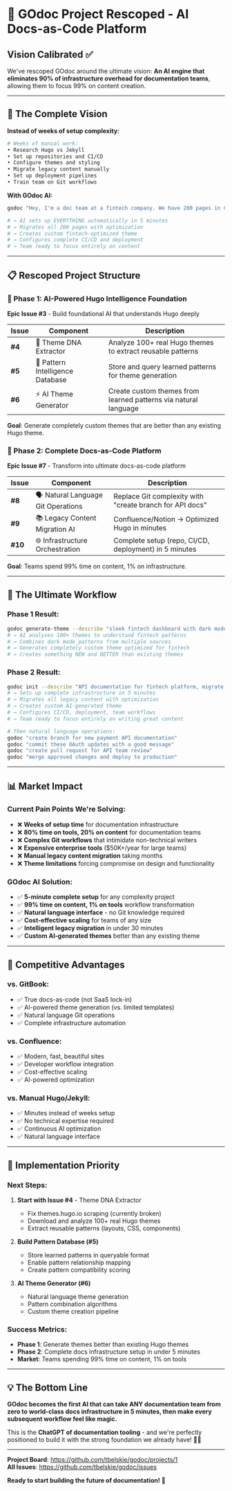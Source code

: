 # 🚀 GOdoc Project Rescoped - AI Docs-as-Code Platform

## Vision Calibrated ✅

We've rescoped GOdoc around the ultimate vision: **An AI engine that eliminates 90% of infrastructure overhead for documentation teams**, allowing them to focus 99% on content creation.

---

## 🎯 **The Complete Vision**

**Instead of weeks of setup complexity:**
```bash
# Weeks of manual work:
• Research Hugo vs Jekyll
• Set up repositories and CI/CD  
• Configure themes and styling
• Migrate legacy content manually
• Set up deployment pipelines
• Train team on Git workflows
```

**With GOdoc AI:**
```bash
godoc "Hey, I'm a doc team at a fintech company. We have 200 pages in Confluence that need to move to a modern docs site. We need staging/prod environments and want our developers to contribute easily."

# → AI sets up EVERYTHING automatically in 5 minutes
# → Migrates all 200 pages with optimization
# → Creates custom fintech-optimized theme  
# → Configures complete CI/CD and deployment
# → Team ready to focus entirely on content
```

---

## 📋 **Rescoped Project Structure**

### **🧠 Phase 1: AI-Powered Hugo Intelligence Foundation**
**Epic Issue #3** - Build foundational AI that understands Hugo deeply

| Issue | Component | Description |
|-------|-----------|-------------|
| **#4** | 🔬 Theme DNA Extractor | Analyze 100+ real Hugo themes to extract reusable patterns |
| **#5** | 🧬 Pattern Intelligence Database | Store and query learned patterns for theme generation |  
| **#6** | ⚡ AI Theme Generator | Create custom themes from learned patterns via natural language |

**Goal**: Generate completely custom themes that are better than any existing Hugo theme.

### **🚀 Phase 2: Complete Docs-as-Code Platform** 
**Epic Issue #7** - Transform into ultimate docs-as-code platform

| Issue | Component | Description |
|-------|-----------|-------------|
| **#8** | 🗣️ Natural Language Git Operations | Replace Git complexity with "create branch for API docs" |
| **#9** | 📚 Legacy Content Migration AI | Confluence/Notion → Optimized Hugo in minutes |
| **#10** | 🌐 Infrastructure Orchestration | Complete setup (repo, CI/CD, deployment) in 5 minutes |

**Goal**: Teams spend 99% time on content, 1% on infrastructure.

---

## 🎪 **The Ultimate Workflow**

### **Phase 1 Result:**
```bash
godoc generate-theme --describe "sleek fintech dashboard with dark mode and data visualization"
# → AI analyzes 100+ themes to understand fintech patterns
# → Combines dark mode patterns from multiple sources
# → Generates completely custom theme optimized for fintech
# → Creates something NEW and BETTER than existing themes
```

### **Phase 2 Result:**
```bash
godoc init --describe "API documentation for fintech platform, migrate from Confluence, need staging/prod environments"
# → Sets up complete infrastructure in 5 minutes
# → Migrates all legacy content with optimization  
# → Creates custom AI-generated theme
# → Configures CI/CD, deployment, team workflows
# → Team ready to focus entirely on writing great content

# Then natural language operations:
godoc "create branch for new payment API documentation"
godoc "commit these OAuth updates with a good message"
godoc "create pull request for API team review"
godoc "merge approved changes and deploy to production"
```

---

## 📊 **Market Impact**

### **Current Pain Points We're Solving:**
- ❌ **Weeks of setup time** for documentation infrastructure
- ❌ **80% time on tools, 20% on content** for documentation teams  
- ❌ **Complex Git workflows** that intimidate non-technical writers
- ❌ **Expensive enterprise tools** ($50K+/year for large teams)
- ❌ **Manual legacy content migration** taking months
- ❌ **Theme limitations** forcing compromise on design and functionality

### **GOdoc AI Solution:**
- ✅ **5-minute complete setup** for any complexity project
- ✅ **99% time on content, 1% on tools** workflow transformation
- ✅ **Natural language interface** - no Git knowledge required
- ✅ **Cost-effective scaling** for teams of any size
- ✅ **Intelligent legacy migration** in under 30 minutes  
- ✅ **Custom AI-generated themes** better than any existing theme

---

## 🚀 **Competitive Advantages**

### **vs. GitBook:**
- ✅ True docs-as-code (not SaaS lock-in)
- ✅ AI-powered theme generation (vs. limited templates)
- ✅ Natural language Git operations
- ✅ Complete infrastructure automation

### **vs. Confluence:**
- ✅ Modern, fast, beautiful sites
- ✅ Developer workflow integration
- ✅ Cost-effective scaling
- ✅ AI-powered optimization

### **vs. Manual Hugo/Jekyll:**
- ✅ Minutes instead of weeks setup
- ✅ No technical expertise required  
- ✅ Continuous AI optimization
- ✅ Natural language interface

---

## 🎯 **Implementation Priority**

### **Next Steps:**
1. **Start with Issue #4** - Theme DNA Extractor
   - Fix themes.hugo.io scraping (currently broken)
   - Download and analyze 100+ real Hugo themes
   - Extract reusable patterns (layouts, CSS, components)

2. **Build Pattern Database (#5)**
   - Store learned patterns in queryable format
   - Enable pattern relationship mapping
   - Create pattern compatibility scoring

3. **AI Theme Generator (#6)**
   - Natural language theme generation
   - Pattern combination algorithms
   - Custom theme creation pipeline

### **Success Metrics:**
- **Phase 1**: Generate themes better than existing Hugo themes
- **Phase 2**: Complete docs infrastructure setup in under 5 minutes
- **Market**: Teams spending 99% time on content, 1% on tools

---

## 💡 **The Bottom Line**

**GOdoc becomes the first AI that can take ANY documentation team from zero to world-class docs infrastructure in 5 minutes, then make every subsequent workflow feel like magic.**

This is the **ChatGPT of documentation tooling** - and we're perfectly positioned to build it with the strong foundation we already have! 🚀✨

---

**Project Board**: https://github.com/tbelskie/godoc/projects/1  
**All Issues**: https://github.com/tbelskie/godoc/issues

**Ready to start building the future of documentation! 🎯**